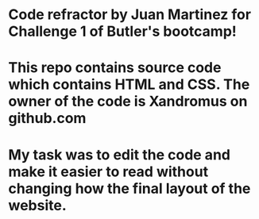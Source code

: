 # Code refractor by Juan Martinez for Challenge 1 of Butler's bootcamp!
# This repo contains source code which contains HTML and CSS. The owner of the code is Xandromus on github.com
# My task was to edit the code and make it easier to read without changing how the final layout of the website.
